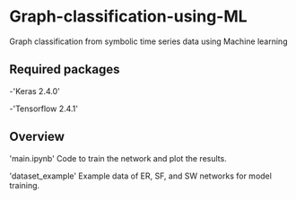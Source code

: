 # Graph-classification-using-ML
Graph classification from symbolic time series data using Machine learning

## Required packages
-'Keras 2.4.0'

-'Tensorflow 2.4.1'

## Overview

'main.ipynb' Code to train the network and plot the results.

'dataset_example' Example data of ER, SF, and SW networks for model training.
